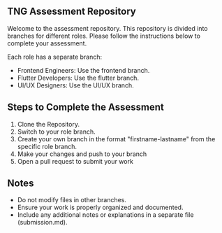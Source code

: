 ## TNG Assessment Repository

Welcome to the assessment repository. This repository is divided into branches for different roles. Please follow the instructions below to complete your assessment.

Each role has a separate branch:

- Frontend Engineers: Use the frontend branch.
- Flutter Developers: Use the flutter branch.
- UI/UX Designers: Use the UI/UX branch.

## Steps to Complete the Assessment

1. Clone the Repository.
2. Switch to your role branch.
3. Create your own branch in the format "firstname-lastname" from the specific role branch.
4. Make your changes and push to your branch
5. Open a pull request to submit your work

## Notes
- Do not modify files in other branches.
- Ensure your work is properly organized and documented.
- Include any additional notes or explanations in a separate file (submission.md). 
